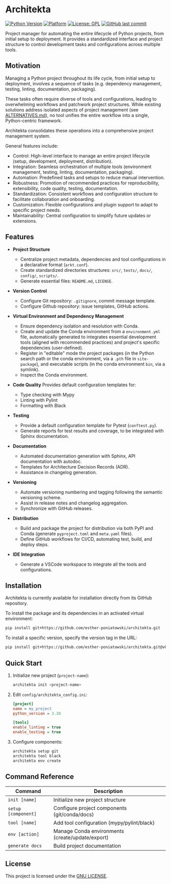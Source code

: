 # Architekta

[![Python Version](https://img.shields.io/badge/python-3.8%2B-blue)](https://www.python.org/)
[![Platform](https://img.shields.io/badge/platform-linux%20|%20windows%20|%20macos-lightgrey)]()
[![License: GPL](https://img.shields.io/badge/License-GPL-yellow.svg)](https://opensource.org/licenses/GPL-3.0)
[![GitHub last commit](https://img.shields.io/github/last-commit/esther-poniatowski/architekta)](https://github.com/esther-poniatowski/architekta/commits/main)

Project manager for automating the entire lifecycle of Python projects, from initial setup to
deployment. It provides a standardized interface and project structure to control development tasks
and configurations across multiple tools.

## Motivation

Managing a Python project throughout its life cycle, from initial setup to deployment, involves a
sequence of tasks (e.g. dependency management, testing, linting, documentation, packaging).

These tasks often require diverse of tools and configurations, leading to overwhelming workflows
and patchwork project structures. While existing solutions address isolated aspects of project
management (see [ALTERNATIVES.md](docs/ALTERNATIVES.md)), no tool unifies the entire workflow into a
single, Python-centric framework.

Architekta consolidates these operations into a comprehensive project management system.

General features include:

- Control: High-level interface to manage an entire project lifecycle (setup, development,
  deployment, distribution).
- Integration: Seamless orchestration of multiple tools (environment management, testing, linting,
  documentation, packaging).
- Automation: Predefined tasks and setups to reduce manual intervention.
- Robustness: Promotion of recommended practices for reproducibility, extensibility, code quality,
  testing, documentation.
- Standardization: Consistent workflows and configuration structure to facilitate collaboration and
  onboarding.
- Customization: Flexible configurations and plugin support to adapt to specific project needs.
- Maintainability: Central configuration to simplify future updates or extensions.

## Features

- **Project Structure**
  - Centralize project metadata, dependencies and tool configurations in a declarative format
    (`arkt.conf`).
  - Create standardized directories structures: `src/`, `tests/`, `docs/`, `config/`, `scripts/`.
  - Generate essential files: `README.md`, `LICENSE`.

- **Version Control**
  - Configure Git repository: `.gitignore`, commit message template.
  - Configure Github repository: issue templates, GitHub actions.

- **Virtual Environment and Dependency Management**
  - Ensure dependency isolation and resolution with Conda.
  - Create and update the Conda environment from a `environment.yml` file, automatically generated
    to integrates essential development tools (aligned with recommended practices) and project's
    specific dependencies (user-defined).
  - Register in "editable" mode the project packages (in the Python search path or the conda
    environment, via a `.pth` file in `site-package`), and executable scripts (in the conda
    environment `bin`, via a symlink).
  - Inspect the Conda environment.

- **Code Quality**
  Provides default configuration templates for:
  - Type checking with Mypy
  - Linting with Pylint
  - Formatting with Black

- **Testing**
  - Provide a default configuration template for Pytest (`conftest.py`).
  - Generate reports for test results and coverage, to be integrated with Sphinx documentation.

- **Documentation**
  - Automated documentation generation with Sphinx, API documentation with autodoc.
  - Templates for Architecture Decision Records (ADR).
  - Assistance in changelog generation.

- **Versioning**
  - Automate versioning numbering and tagging following the semantic versioning scheme.
  - Assist in release notes and changelog aggregation.
  - Synchronize with GitHub releases.

- **Distribution**
  - Build and package the project for distribution via both PyPI and Conda (generate
    `pyproject.toml` and `meta.yaml` files).
  - Define GitHub workflows for CI/CD, automating test, build, and deploy steps.

- **IDE Integration**
  - Generate a VSCode workspace to integrate all the tools and configurations.

## Installation

Architekta is currently available for installation directly from its GitHub repository.

To install the package and its dependencies in an activated virtual environment:

```sh
pip install git+https://github.com/esther-poniatowski/architekta.git
```

To install a specific version, specify the version tag in the URL:

```sh
pip install git+https://github.com/esther-poniatowski/architekta.git@v0.1.0
```

## Quick Start

1. Initialize new project (`project-name`):

    ```sh
    architekta init <project-name>
    ```

2. Edit `config/architekta_config.ini`:

    ```ini
    [project]
    name = my_project
    python_version = 3.10

    [tools]
    enable_linting = true
    enable_testing = true
    ```

3. Configure components:

    ```sh
    architekta setup git
    architekta tool black
    architekta env create
    ```

## Command Reference

| Command | Description |
|---------|-------------|
| `init [name]` | Initialize new project structure |
| `setup [component]` | Configure project components (git/conda/docs) |
| `tool [name]` | Add tool configuration (mypy/pylint/black) |
| `env [action]` | Manage Conda environments (create/update/export) |
| `generate docs` | Build project documentation |

## License

This project is licensed under the [GNU LICENSE](LICENSE).
